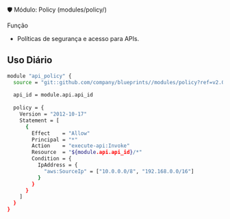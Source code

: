 🛡️ Módulo: Policy (modules/policy/)

Função
- Políticas de segurança e acesso para APIs.

## Uso Diário

```sh
module "api_policy" {
  source = "git::github.com/company/blueprints//modules/policy?ref=v2.0.0"
  
  api_id = module.api.api_id
  
  policy = {
    Version = "2012-10-17"
    Statement = [
      {
        Effect    = "Allow"
        Principal = "*"
        Action    = "execute-api:Invoke"
        Resource  = "${module.api.api_id}/*"
        Condition = {
          IpAddress = {
            "aws:SourceIp" = ["10.0.0.0/8", "192.168.0.0/16"]
          }
        }
      }
    ]
  }
}
```